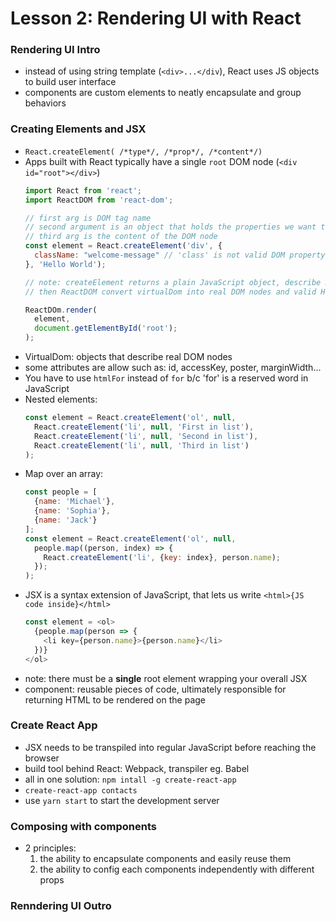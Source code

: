 # Lesson 2: Rendering UI with React

### Rendering UI Intro
* instead of using string template (`<div>...</div`), React uses JS objects to build user interface
* components are custom elements to neatly encapsulate and group behaviors

### Creating Elements and JSX
* `React.createElement( /*type*/, /*prop*/, /*content*/)`
* Apps built with React typically have a single `root` DOM node (`<div id="root"></div>`)
  ```js
  import React from 'react';
  import ReactDOM from 'react-dom';

  // first arg is DOM tag name
  // second argument is an object that holds the properties we want to give to the DOM node
  // third arg is the content of the DOM node
  const element = React.createElement('div', {
    className: "welcome-message" // 'class' is not valid DOM property, 'className' is
  }, 'Hello World');

  // note: createElement returns a plain JavaScript object, describe DOM node (VirtualDom)
  // then ReactDOM convert virtualDom into real DOM nodes and valid HTML

  ReactDOm.render(
    element,
    document.getElementById('root');
  );
  ```
* VirtualDom: objects that describe real DOM nodes
* some attributes are allow such as: id, accessKey, poster, marginWidth...
* You have to use `htmlFor` instead of `for` b/c 'for' is a reserved word in JavaScript
* Nested elements:
  ```js
  const element = React.createElement('ol', null,
    React.createElement('li', null, 'First in list'),
    React.createElement('li', null, 'Second in list'),
    React.createElement('li', null, 'Third in list')
  );
  ```
* Map over an array:
  ```js
  const people = [
    {name: 'Michael'},
    {name: 'Sophia'},
    {name: 'Jack'}
  ];
  const element = React.createElement('ol', null,
    people.map((person, index) => {
      React.createElement('li', {key: index}, person.name);
    });
  );
  ```
* JSX is a syntax extension of JavaScript, that lets us write `<html>{JS code inside}</html>`
  ```js
  const element = <ol>
    {people.map(person => {
      <li key={person.name}>{person.name}</li>
    })}
  </ol>
  ```
* note: there must be a **single** root element wrapping your overall JSX
* component: reusable pieces of code, ultimately responsible for returning HTML to be rendered on the page

### Create React App
* JSX needs to be transpiled into regular JavaScript before reaching the browser
* build tool behind React: Webpack, transpiler eg. Babel
* all in one solution: `npm intall -g create-react-app`
* `create-react-app contacts`
* use `yarn start` to start the development server

### Composing with components
* 2 principles:
  1. the ability to encapsulate components and easily reuse them
  2. the ability to config each components independently with different props

### Renndering UI Outro

